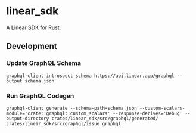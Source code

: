 # linear_sdk

A Linear SDK for Rust.

## Development

### Update GraphQL Schema

```
graphql-client introspect-schema https://api.linear.app/graphql --output schema.json
```

### Run GraphQL Codegen

```
graphql-client generate --schema-path=schema.json --custom-scalars-module='crate::graphql::custom_scalars' --response-derives='Debug' --output-directory crates/linear_sdk/src/graphql/generated/ crates/linear_sdk/src/graphql/issue.graphql
```

